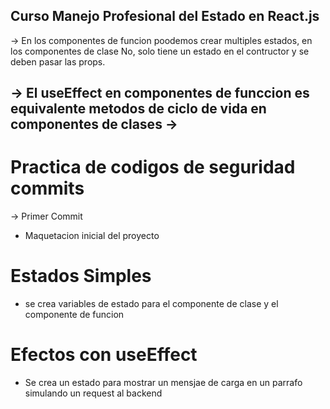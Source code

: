 ## Curso Manejo Profesional del Estado en React.js

-> En los componentes de funcion poodemos crear multiples estados, en los componentes de clase No, solo tiene un estado en el contructor y se deben pasar las props.

-> El useEffect en componentes de funccion es equivalente metodos de ciclo de vida en componentes de clases
-> 
------


# Practica de codigos de seguridad commits
-> Primer Commit
- Maquetacion inicial del proyecto

# Estados Simples
- se crea variables de estado para el componente de clase y el componente de funcion

# Efectos con useEffect
- Se crea un estado para mostrar un mensjae de carga en un parrafo simulando un request al backend